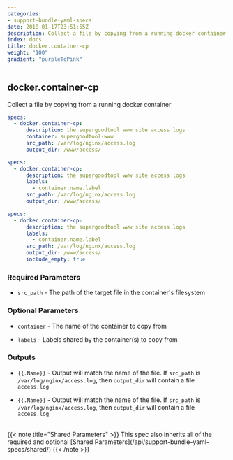 ```yaml
---
categories:
- support-bundle-yaml-specs
date: 2018-01-17T23:51:55Z
description: Collect a file by copying from a running docker container
index: docs
title: docker.container-cp
weight: "100"
gradient: "purpleToPink"
---
```


## docker.container-cp

Collect a file by copying from a running docker container


```yaml
specs:
  - docker.container-cp:
      description: the supergoodtool www site access logs
      container: supergoodtool-www
      src_path: /var/log/nginx/access.log
      output_dir: /www/access/
```

```yaml
specs:
  - docker.container-cp:
      description: the supergoodtool www site access logs
      labels:
        - container.name.label
      src_path: /var/log/nginx/access.log
      output_dir: /www/access/
```

```yaml
specs:
  - docker.container-cp:
      description: the supergoodtool www site access logs
      labels:
        - container.name.label
      src_path: /var/log/nginx/access.log
      output_dir: /www/access/
      include_empty: true
```


### Required Parameters


- `src_path` - The path of the target file in the container's filesystem



### Optional Parameters


- `container` - The name of the container to copy from


- `labels` - Labels shared by the container(s) to copy from



### Outputs

    
- `{{.Name}}` - Output will match the name of the file. If `src_path` is `/var/log/nginx/access.log`, then `output_dir` will contain a file `access.log`

- `{{.Name}}` - Output will match the name of the file. If `src_path` is `/var/log/nginx/access.log`, then `output_dir` will contain a file `access.log`


<br>
{{< note title="Shared Parameters" >}}
This spec also inherits all of the required and optional [Shared Parameters](/api/support-bundle-yaml-specs/shared/)
{{< /note >}}

    